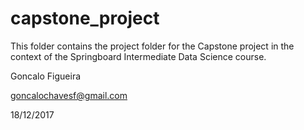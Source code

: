 # capstone_project


This folder contains the project folder for the Capstone project in the context of the Springboard Intermediate Data Science course.

Goncalo Figueira

goncalochavesf@gmail.com

18/12/2017

